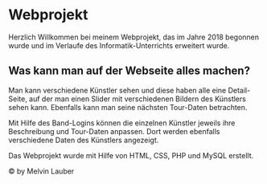 # Webprojekt

Herzlich Willkommen bei meinem Webprojekt, das im Jahre 2018 begonnen wurde und im Verlaufe des Informatik-Unterrichts erweitert wurde.

## Was kann man auf der Webseite alles machen?
Man kann verschiedene Künstler sehen und diese haben alle eine Detail-Seite, auf der man einen Slider mit verschiedenen Bildern des Künstlers sehen kann. Ebenfalls kann man seine nächsten Tour-Daten betrachten.

Mit Hilfe des Band-Logins können die einzelnen Künstler jeweils ihre Beschreibung und Tour-Daten anpassen. Dort werden ebenfalls verschiedene Daten des Künstlers angezeigt.

Das Webprojekt wurde mit Hilfe von HTML, CSS, PHP und MySQL erstellt.

© by Melvin Lauber
